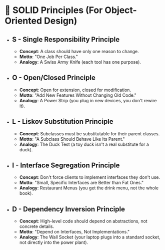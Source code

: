# 🧱 SOLID Principles (For Object-Oriented Design)
- ## S - Single Responsibility Principle
  - **Concept**: A class should have only one reason to change.
  - **Motto**: "One Job Per Class."
  - **Analogy**: A Swiss Army Knife (each tool has one purpose).

- ## O - Open/Closed Principle
  - **Concept**: Open for extension, closed for modification.
  - **Motto**: "Add New Features Without Changing Old Code."
  - **Analogy**: A Power Strip (you plug in new devices, you don't rewire it).

- ## L - Liskov Substitution Principle
  - **Concept**: Subclasses must be substitutable for their parent classes.
  - **Motto**: "A Subclass Should Behave Like Its Parent."
  - **Analogy**: The Duck Test (a toy duck isn't a real substitute for a duck).

- ## I - Interface Segregation Principle
  - **Concept**: Don't force clients to implement interfaces they don't use.
  - **Motto**: "Small, Specific Interfaces are Better than Fat Ones."
  - **Analogy**: Restaurant Menus (you get the drink menu, not the whole book).

- ## D - Dependency Inversion Principle
  - **Concept**: High-level code should depend on abstractions, not concrete details.
  - **Motto**: "Depend on Interfaces, Not Implementations."
  - **Analogy**: The Wall Socket (your laptop plugs into a standard socket, not directly into the power plant).
